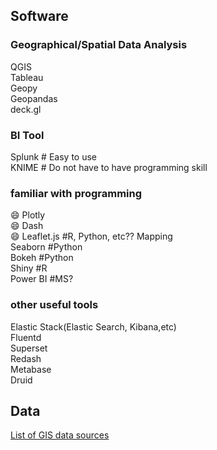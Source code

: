 ## Software
### Geographical/Spatial Data Analysis
QGIS  
Tableau  
Geopy  
Geopandas  
deck.gl  

### BI Tool
Splunk  # Easy to use  
KNIME # Do not have to have programming skill

### familiar with programming
:smile: Plotly  
:smile: Dash  
:smile: Leaflet.js  #R, Python, etc?? Mapping  
Seaborn #Python  
Bokeh #Python  
Shiny #R  
Power BI  #MS?  


### other useful tools
Elastic Stack(Elastic Search, Kibana,etc)  
Fluentd  
Superset  
Redash  
Metabase  
Druid  

## Data
[List of GIS data sources](https://en.wikipedia.org/wiki/List_of_GIS_data_sources)
